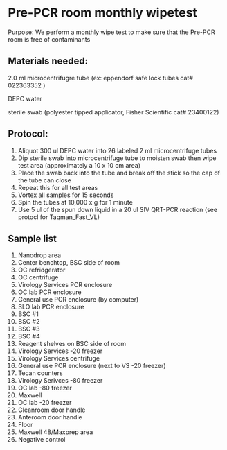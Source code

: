 # Pre-PCR room monthly wipetest
 
 Purpose: We perform a monthly wipe test to make sure that the Pre-PCR room is free of contaminants

##  Materials needed:

2.0 ml microcentrifugre tube (ex: eppendorf safe lock tubes cat# 022363352 )

DEPC water

sterile swab (polyester tipped applicator, Fisher Scientific cat# 23400122)

## Protocol:
1. Aliquot 300 ul DEPC water into 26 labeled 2 ml microcentrifuge tubes
2. Dip sterile swab into microcentrifuge tube to moisten swab then wipe test area (approximately a 10 x 10 cm area)
3. Place the swab back into the tube and break off the stick so the cap of the tube can close
4. Repeat this for all test areas
5. Vortex all samples for 15 seconds
6. Spin the tubes at 10,000 x g for 1 minute
7. Use 5 ul of the spun down liquid in a 20 ul SIV QRT-PCR reaction (see protocl for Taqman_Fast_VL)

## Sample list
1.  Nanodrop area
2.  Center benchtop, BSC side of room
3.  OC refridgerator
4.  OC centrifuge
5.  Virology Services PCR enclosure
6.  OC lab PCR enclosure
7.  General use PCR enclosure (by computer)
8.  SLO lab PCR enclosure
9.   BSC #1
10.  BSC #2
11.  BSC #3
12.  BSC #4
13.  Reagent shelves on BSC side of room
14.  Virology Services -20 freezer
15.  Virology Services centrifuge
16.  General use PCR enclosure (next to VS -20 freezer)
17.  Tecan counters
18.  Virology Serivces -80 freezer
19.  OC lab -80 freezer
20.  Maxwell
21.  OC lab -20 freezer
22.  Cleanroom door handle
23.  Anteroom door handle
24.  Floor
25.  Maxwell 48/Maxprep area
26.  Negative control